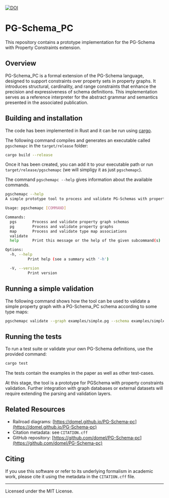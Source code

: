 [![DOI](https://zenodo.org/badge/DOI/10.5281/zenodo.16744091.svg)](https://doi.org/10.5281/zenodo.16744091)

# PG-Schema_PC

This repository contains a prototype implementation for the PG-Schema with Property Constraints extension.


## Overview

PG-Schema_PC is a formal extension of the PG-Schema language, designed to support constraints over property sets in property graphs. 
It introduces structural, cardinality, and range constraints that enhance the precision and expressiveness of schema definitions. 
This implementation serves as a reference interpreter for the abstract grammar and semantics presented in the associated publication.

## Building and installation

The code has been implemented in Rust and it can be run using [cargo](https://doc.rust-lang.org/cargo/).

The following command compiles and generates an executable called `pgschemapc` in the `target/release` folder:

```sh
cargo build --release
```

Once it has been created, you can add it to your executable path or run `target/release/pgschemapc` (we will simpligy it as just `pgschemapc`).

The command `pgschemapc --help` gives information about the available commands. 


```sh
pgschemapc --help
A simple prototype tool to process and validate PG-Schemas with property constraints

Usage: pgschemapc [COMMAND]

Commands:
  pgs       Process and validate property graph schemas
  pg        Process and validate property graphs
  map       Process and validate type map associations
  validate  
  help      Print this message or the help of the given subcommand(s)

Options:
  -h, --help
          Print help (see a summary with '-h')

  -V, --version
          Print version
```
## Running a simple validation

The following command shows how the tool can be used to validate a simple property graph with a PG-Schema_PC schema according to some type maps:

```sh
pgschemapc validate --graph examples/simple.pg --schema examples/simple.pgs --map examples/simple.map
```

## Running the tests

To run a test suite or validate your own PG-Schema definitions, use the provided command:

```sh
cargo test
```

The tests contain the examples in the paper as well as other test-cases.

At this stage, the tool is a prototype for PGSchema with property constraints validation. 
Further integration with graph databases or external datasets will require extending the parsing and validation layers.

## Related Resources

- Railroad diagrams: [https://domel.github.io/PG-Schema-pc](https://domel.github.io/PG-Schema-pc)
- Citation metadata: see `CITATION.cff`
- GitHub repository: [https://github.com/domel/PG-Schema-pc](https://github.com/domel/PG-Schema-pc)

## Citing

If you use this software or refer to its underlying formalism in academic work, please cite it using the metadata in the `CITATION.cff` file.

---

Licensed under the MIT License.

